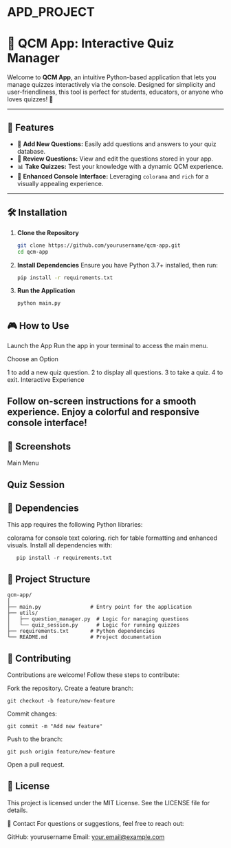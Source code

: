 # APD_PROJECT
# 📝 QCM App: Interactive Quiz Manager

Welcome to **QCM App**, an intuitive Python-based application that lets you manage quizzes interactively via the console. Designed for simplicity and user-friendliness, this tool is perfect for students, educators, or anyone who loves quizzes! 🎉

---

## 🌟 Features

- 🚀 **Add New Questions:** Easily add questions and answers to your quiz database.
- 📜 **Review Questions:** View and edit the questions stored in your app.
- 📊 **Take Quizzes:** Test your knowledge with a dynamic QCM experience.
- 🎨 **Enhanced Console Interface:** Leveraging `colorama` and `rich` for a visually appealing experience.

---

## 🛠️ Installation

1. **Clone the Repository**  
   ```bash
   git clone https://github.com/yourusername/qcm-app.git
   cd qcm-app
2. **Install Dependencies**
Ensure you have Python 3.7+ installed, then run:
   ```bash
   pip install -r requirements.txt
3. **Run the Application**
   ```bash
   python main.py
## 🎮 How to Use
Launch the App
Run the app in your terminal to access the main menu.

Choose an Option

1 to add a new quiz question.
2 to display all questions.
3 to take a quiz.
4 to exit.
Interactive Experience

Follow on-screen instructions for a smooth experience.
Enjoy a colorful and responsive console interface!
---
## 📸 Screenshots
Main Menu

Quiz Session
---
## 🛑 Dependencies
This app requires the following Python libraries:

colorama for console text coloring.
rich for table formatting and enhanced visuals.
Install all dependencies with:
     
       pip install -r requirements.txt
## 📂 Project Structure
 
    qcm-app/
    │
    ├── main.py                # Entry point for the application
    ├── utils/
    │   ├── question_manager.py  # Logic for managing questions
    │   └── quiz_session.py      # Logic for running quizzes
    ├── requirements.txt       # Python dependencies
    └── README.md              # Project documentation
## 🤝 Contributing
Contributions are welcome! Follow these steps to contribute:

Fork the repository.
Create a feature branch:
 
    git checkout -b feature/new-feature
Commit changes:

    git commit -m "Add new feature"
Push to the branch:

    git push origin feature/new-feature
Open a pull request.
## 📜 License
This project is licensed under the MIT License. See the LICENSE file for details.

📧 Contact
For questions or suggestions, feel free to reach out:

GitHub: yourusername
Email: your.email@example.com
